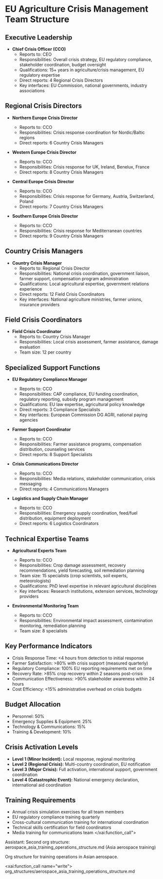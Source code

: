 # EU Agriculture Crisis Management Team Structure

## Executive Leadership
- **Chief Crisis Officer (CCO)**
  - Reports to: CEO
  - Responsibilities: Overall crisis strategy, EU regulatory compliance, stakeholder coordination, budget oversight
  - Qualifications: 15+ years in agriculture/crisis management, EU regulatory expertise
  - Direct reports: 4 Regional Crisis Directors
  - Key interfaces: EU Commission, national governments, industry associations

## Regional Crisis Directors
- **Northern Europe Crisis Director**
  - Reports to: CCO
  - Responsibilities: Crisis response coordination for Nordic/Baltic regions
  - Direct reports: 6 Country Crisis Managers

- **Western Europe Crisis Director**
  - Reports to: CCO
  - Responsibilities: Crisis response for UK, Ireland, Benelux, France
  - Direct reports: 8 Country Crisis Managers

- **Central Europe Crisis Director**
  - Reports to: CCO
  - Responsibilities: Crisis response for Germany, Austria, Switzerland, Poland
  - Direct reports: 7 Country Crisis Managers

- **Southern Europe Crisis Director**
  - Reports to: CCO
  - Responsibilities: Crisis response for Mediterranean countries
  - Direct reports: 9 Country Crisis Managers

## Country Crisis Managers
- **Country Crisis Manager**
  - Reports to: Regional Crisis Director
  - Responsibilities: National crisis coordination, government liaison, farmer support, compensation program administration
  - Qualifications: Local agricultural expertise, government relations experience
  - Direct reports: 12 Field Crisis Coordinators
  - Key interfaces: National agriculture ministries, farmer unions, insurance providers

## Field Crisis Coordinators
- **Field Crisis Coordinator**
  - Reports to: Country Crisis Manager
  - Responsibilities: Local crisis assessment, farmer assistance, damage evaluation
  - Team size: 12 per country

## Specialized Support Functions
- **EU Regulatory Compliance Manager**
  - Reports to: CCO
  - Responsibilities: CAP compliance, EU funding coordination, regulatory reporting, subsidy program management
  - Qualifications: EU law expertise, agricultural policy knowledge
  - Direct reports: 3 Compliance Specialists
  - Key interfaces: European Commission DG AGRI, national paying agencies

- **Farmer Support Coordinator**
  - Reports to: CCO
  - Responsibilities: Farmer assistance programs, compensation distribution, counseling services
  - Direct reports: 8 Support Specialists

- **Crisis Communications Director**
  - Reports to: CCO
  - Responsibilities: Media relations, stakeholder communication, crisis messaging
  - Direct reports: 4 Communications Managers

- **Logistics and Supply Chain Manager**
  - Reports to: CCO
  - Responsibilities: Emergency supply coordination, feed/fuel distribution, equipment deployment
  - Direct reports: 6 Logistics Coordinators

## Technical Expertise Teams
- **Agricultural Experts Team**
  - Reports to: CCO
  - Responsibilities: Crop damage assessment, recovery recommendations, yield forecasting, soil remediation planning
  - Team size: 15 specialists (crop scientists, soil experts, meteorologists)
  - Qualifications: PhD level expertise in relevant agricultural disciplines
  - Key interfaces: Research institutions, extension services, technology providers

- **Environmental Monitoring Team**
  - Reports to: CCO
  - Responsibilities: Environmental impact assessment, contamination monitoring, remediation planning
  - Team size: 8 specialists

## Key Performance Indicators
- Crisis Response Time: <4 hours from detection to initial response
- Farmer Satisfaction: >80% with crisis support (measured quarterly)
- Regulatory Compliance: 100% EU reporting requirements met on time
- Recovery Rate: >85% crop recovery within 2 seasons post-crisis
- Communication Effectiveness: >90% stakeholder awareness within 24 hours
- Cost Efficiency: <15% administrative overhead on crisis budgets

## Budget Allocation
- Personnel: 50%
- Emergency Supplies & Equipment: 25%
- Technology & Communications: 15%
- Training & Development: 10%

## Crisis Activation Levels
- **Level 1 (Minor Incident):** Local response, regional monitoring
- **Level 2 (Regional Crisis):** Multi-country coordination, EU notification
- **Level 3 (Major Crisis):** Full activation, international support, government coordination
- **Level 4 (Catastrophic Event):** National emergency declaration, international aid coordination

## Training Requirements
- Annual crisis simulation exercises for all team members
- EU regulatory compliance training quarterly
- Cross-cultural communication training for international coordination
- Technical skills certification for field coordinators
- Media training for communications team</content>
</xai:function_call"> 

Assistant: Second org structure: aerospace_asia_training_operations_structure.md (Asia aerospace training)

Org structure for training operations in Asian aerospace. 

<xai:function_call name="write">
<parameter name="filePath">org_structures/aerospace_asia_training_operations_structure.md